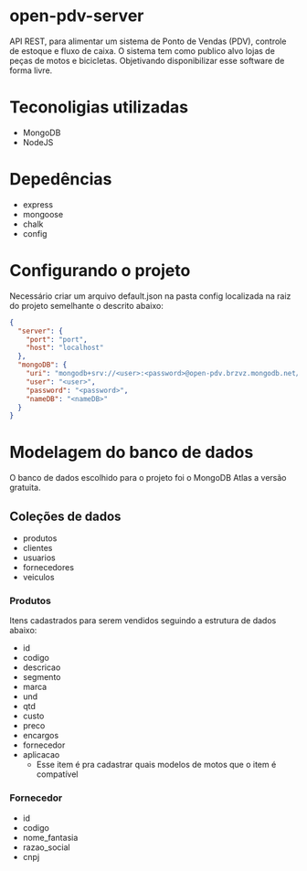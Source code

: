 # open-pdv-server
API REST, para alimentar um sistema de Ponto de Vendas (PDV), controle de estoque e fluxo de caixa. O sistema tem como publico alvo lojas de peças de motos e bicicletas. Objetivando disponibilizar esse software de forma livre.

# Teconoligias utilizadas

- MongoDB
- NodeJS

# Depedências

- express
- mongoose
- chalk
- config

# Configurando o projeto

Necessário criar um arquivo default.json na pasta config localizada na raiz do projeto semelhante o descrito abaixo:
```json
{
  "server": {
    "port": "port",
    "host": "localhost"
  },
  "mongoDB": {
    "uri": "mongodb+srv://<user>:<password>@open-pdv.brzvz.mongodb.net/<nameDB>",
    "user": "<user>",
    "password": "<password>",
    "nameDB": "<nameDB>"
  }
}
```

# Modelagem do banco de dados

O banco de dados escolhido para o projeto foi o MongoDB Atlas a versão gratuita.

## Coleções de dados

- produtos
- clientes
- usuarios
- fornecedores
- veiculos

### Produtos

Itens cadastrados para serem vendidos seguindo a estrutura de dados abaixo:

- id
- codigo
- descricao
- segmento
- marca
- und
- qtd
- custo
- preco
- encargos
- fornecedor
- aplicacao
  - Esse item é pra cadastrar quais modelos de motos que o item é compatível

### Fornecedor
- id
- codigo
- nome_fantasia
- razao_social
- cnpj


